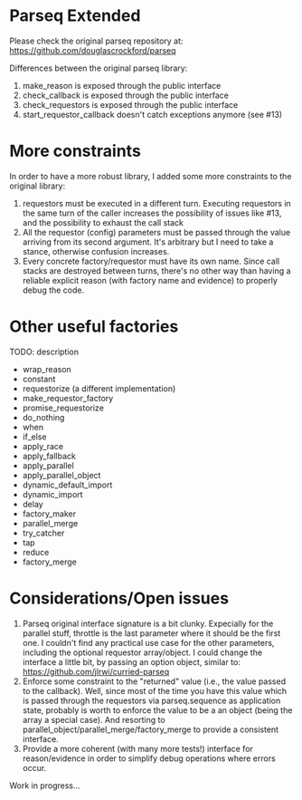 # Parseq Extended

Please check the original parseq repository at: https://github.com/douglascrockford/parseq

Differences between the original parseq library:

1. make\_reason is exposed through the public interface
1. check\_callback is exposed through the public interface
1. check\_requestors is exposed through the public interface
1. start\_requestor\_callback doesn't catch exceptions anymore (see #13)

# More constraints

In order to have a more robust library, I added some more constraints to the original library:

1. requestors must be executed in a different turn. Executing requestors in the same turn of the caller increases the possibility of issues like #13, and the possibility to exhaust the call stack
1. All the requestor (config) parameters must be passed through the value arriving from its second argument. It's arbitrary but I need to take a stance, otherwise confusion increases.
1. Every concrete factory/requestor must have its own name. Since call stacks are destroyed between turns, there's no other way than having a reliable explicit reason (with factory name and evidence) to properly debug the code.


# Other useful factories

TODO: description
- wrap\_reason
- constant
- requestorize (a different implementation)
- make\_requestor\_factory
- promise\_requestorize
- do\_nothing
- when
- if\_else
- apply\_race
- apply\_fallback
- apply\_parallel
- apply\_parallel\_object
- dynamic\_default\_import
- dynamic\_import
- delay
- factory\_maker
- parallel\_merge
- try\_catcher
- tap
- reduce
- factory\_merge

# Considerations/Open issues

1. Parseq original interface signature is a bit clunky. Expecially for the parallel stuff, throttle is the last parameter where it should be the first one. I couldn't find any practical use case for the other parameters, including the optional requestor array/object.  I could change the interface a little bit, by passing an option object, similar to: https://github.com/jlrwi/curried-parseq
1. Enforce some constraint to the "returned" value (i.e., the value passed to the callback). Well, since most of the time you have this value which is passed through the requestors via parseq.sequence as application state, probably is worth to enforce the value to be a an object (being the array a special case). And resorting to parallel\_object/parallel\_merge/factory\_merge to provide a consistent interface.
1. Provide a more coherent (with many more tests!) interface for reason/evidence in order to simplify debug operations where errors occur.

Work in progress...
